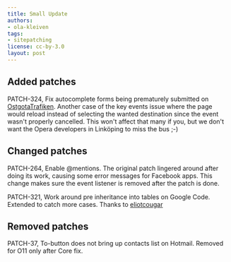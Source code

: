```yaml
---
title: Small Update
authors:
- ola-kleiven
tags:
- sitepatching
license: cc-by-3.0
layout: post
---
```


## Added patches



PATCH-324, Fix autocomplete forms being prematurely submitted on <a href="http://www.ostgotatrafiken.se/" target="_blank">OstgotaTrafiken</a>. Another case of the key events issue where the page would reload instead of selecting the wanted destination since the event wasn&#39;t properly cancelled. This won&#39;t affect that many if you, but we don&#39;t want the Opera developers in Linköping to miss the bus ;-)

## Changed patches



PATCH-264, Enable @mentions. The original patch lingered around after doing its work, causing some error messages for Facebook apps. This change makes sure the event listener is removed after the patch is done.

PATCH-321, Work around pre inheritance into tables on Google Code. Extended to catch more cases. Thanks to <a href="http://my.opera.com/eliotcougar/" target="_blank">eliotcougar</a>

## Removed patches



PATCH-37, To-button does not bring up contacts list on Hotmail. Removed for O11 only after Core fix.
